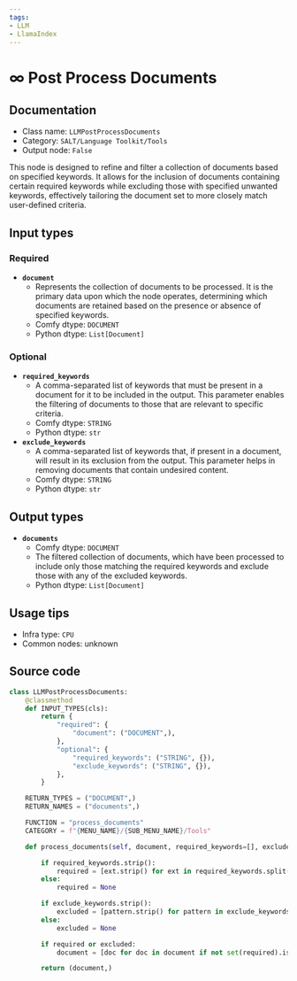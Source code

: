 ```yaml
---
tags:
- LLM
- LlamaIndex
---
```


# ∞ Post Process Documents
## Documentation
- Class name: `LLMPostProcessDocuments`
- Category: `SALT/Language Toolkit/Tools`
- Output node: `False`

This node is designed to refine and filter a collection of documents based on specified keywords. It allows for the inclusion of documents containing certain required keywords while excluding those with specified unwanted keywords, effectively tailoring the document set to more closely match user-defined criteria.
## Input types
### Required
- **`document`**
    - Represents the collection of documents to be processed. It is the primary data upon which the node operates, determining which documents are retained based on the presence or absence of specified keywords.
    - Comfy dtype: `DOCUMENT`
    - Python dtype: `List[Document]`
### Optional
- **`required_keywords`**
    - A comma-separated list of keywords that must be present in a document for it to be included in the output. This parameter enables the filtering of documents to those that are relevant to specific criteria.
    - Comfy dtype: `STRING`
    - Python dtype: `str`
- **`exclude_keywords`**
    - A comma-separated list of keywords that, if present in a document, will result in its exclusion from the output. This parameter helps in removing documents that contain undesired content.
    - Comfy dtype: `STRING`
    - Python dtype: `str`
## Output types
- **`documents`**
    - Comfy dtype: `DOCUMENT`
    - The filtered collection of documents, which have been processed to include only those matching the required keywords and exclude those with any of the excluded keywords.
    - Python dtype: `List[Document]`
## Usage tips
- Infra type: `CPU`
- Common nodes: unknown


## Source code
```python
class LLMPostProcessDocuments:
    @classmethod
    def INPUT_TYPES(cls):
        return {
            "required": {
                "document": ("DOCUMENT",),
            },
            "optional": {
                "required_keywords": ("STRING", {}),
                "exclude_keywords": ("STRING", {}),
            },
        }

    RETURN_TYPES = ("DOCUMENT",)
    RETURN_NAMES = ("documents",)

    FUNCTION = "process_documents"
    CATEGORY = f"{MENU_NAME}/{SUB_MENU_NAME}/Tools"

    def process_documents(self, document, required_keywords=[], exclude_keywords=[]):

        if required_keywords.strip():
            required = [ext.strip() for ext in required_keywords.split(",") if ext.strip()]
        else:
            required = None

        if exclude_keywords.strip():
            excluded = [pattern.strip() for pattern in exclude_keywords.split(",") if pattern.strip()]
        else:
            excluded = None

        if required or excluded:
            document = [doc for doc in document if not set(required).isdisjoint(doc.keywords) and set(excluded).isdisjoint(doc.keywords)]

        return (document,)

```
